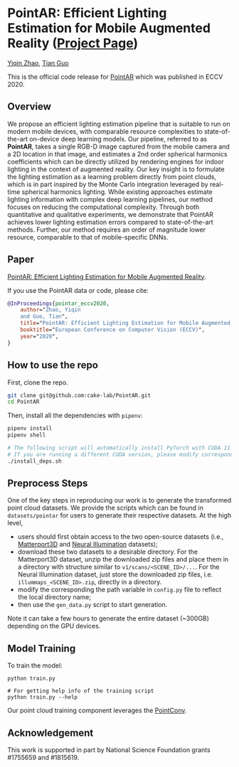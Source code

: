 # PointAR: Efficient Lighting Estimation for Mobile Augmented Reality ([Project Page](https://yiqinzhao.me/project/point-ar/))

[Yiqin Zhao](https://yiqinzhao.me), [Tian Guo](https://tianguo.info)

This is the official code release for [PointAR](https://arxiv.org/pdf/2004.00006.pdf) which was published in ECCV 2020. 

## Overview 
We propose an efficient lighting estimation pipeline that is suitable to run on modern mobile devices, with comparable resource complexities to state-of-the-art on-device deep learning models. Our pipeline, referred to as **PointAR**, takes a single RGB-D image captured from the mobile camera and a 2D location in that image, and estimates a 2nd order spherical harmonics coefficients which can be directly utilized by rendering engines for indoor lighting in the context of augmented reality. Our key insight is to formulate the lighting estimation as a learning problem directly from point clouds, which is in part inspired by the Monte Carlo integration leveraged by real-time spherical harmonics lighting. While existing approaches estimate lighting information with complex deep learning pipelines, our method focuses on reducing the computational complexity. Through both quantitative and qualitative experiments, we demonstrate that PointAR achieves lower lighting estimation errors compared to state-of-the-art methods. Further, our method requires an order of magnitude lower resource, comparable to that of mobile-specific DNNs.

## Paper 

[PointAR: Efficient Lighting Estimation for Mobile Augmented Reality](https://arxiv.org/pdf/2004.00006.pdf).

If you use the PointAR data or code, please cite: 

```bibtex
@InProceedings{pointar_eccv2020,
    author="Zhao, Yiqin
    and Guo, Tian",
    title="PointAR: Efficient Lighting Estimation for Mobile Augmented Reality",
    booktitle="European Conference on Computer Vision (ECCV)",
    year="2020",
}
```


## How to use the repo

First, clone the repo.

```bash
git clone git@github.com:cake-lab/PointAR.git
cd PointAR
```

Then, install all the dependencies with `pipenv`:

```bash
pipenv install
pipenv shell

# The following script will automatically install PyTorch with CUDA 11
# If you are running a different CUDA version, please modify corresponding lines
./install_deps.sh
```

## Preprocess Steps

One of the key steps in reproducing our work is to generate the transformed point cloud datasets. We provide the scripts which can be found in `datasets/pointar` for users to generate their respective datasets. At the high level, 
- users should first obtain access to the two open-source datasets (i.e., [Matterport3D]( https://github.com/niessner/Matterport) and [Neural Illumination](https://illumination.cs.princeton.edu) datasets);
- download these two datasets to a desirable directory. For the Matterport3D dataset, unzip the downloaded zip files and place them in a directory with structure similar to `v1/scans/<SCENE_ID>/...`. For the Neural Illumination dataset, just store the downloaded zip files, i.e. `illummaps_<SCENE_ID>.zip`, directly in a directory.
- modify the corresponding the path variable in `config.py` file to reflect the local directory name;
- then use the `gen_data.py` script to start generation.

Note it can take a few hours to generate the entire dataset (~300GB) depending on the GPU devices. 


## Model Training

To train the model:

```
python train.py

# For getting help info of the training script
python train.py --help
```
Our point cloud training component leverages the [PointConv](https://github.com/DylanWusee/pointconv_pytorch). 


## Acknowledgement
This work is supported in part by National Science Foundation grants #1755659 and #1815619. 


